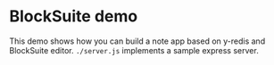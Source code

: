 # BlockSuite demo

This demo shows how you can build a note app based on y-redis
and BlockSuite editor. `./server.js` implements a sample express server. 
